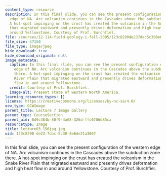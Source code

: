 ```yaml
---
content_type: resource
description: In this final slide, you can see the present configuration of the western
  edge of NA. Arc volcanism continues in the Cascades above the subduction zone there.
  A hot-spot impinging on the crust has created the volcanism in the Snake River Plain
  that migrated eastward and presently drives deformation and high heat flow in and
  around Yellowstone. Courtesy of Prof. Burchfiel.
file: /courses/12-114-field-geology-i-fall-2005/123c8290de237dac5c308e6de21a3607_lecture03_156jpg.jpg
file_size: 47150
file_type: image/jpeg
hide_download: true
hide_download_original: null
image_metadata:
  caption: In this final slide, you can see the present configuration of the western
    edge of NA. Arc volcanism continues in the Cascades above the subduction zone
    there. A hot-spot impinging on the crust has created the volcanism in the Snake
    River Plain that migrated eastward and presently drives deformation and high heat
    flow in and around Yellowstone.
  credit: Courtesy of Prof. Burchfiel.
  image-alt: Present state of western North America.
learning_resource_types: []
license: https://creativecommons.org/licenses/by-nc-sa/4.0/
ocw_type: OCWImage
parent_title: Lecture 7 Image Gallery
parent_type: CourseSection
parent_uid: 0d9c484b-80f9-4a68-326d-ffc0706d85ca
resourcetype: Image
title: lecture03_156jpg.jpg
uid: 123c8290-de23-7dac-5c30-8e6de21a3607
---
```

In this final slide, you can see the present configuration of the western edge of NA. Arc volcanism continues in the Cascades above the subduction zone there. A hot-spot impinging on the crust has created the volcanism in the Snake River Plain that migrated eastward and presently drives deformation and high heat flow in and around Yellowstone. Courtesy of Prof. Burchfiel.